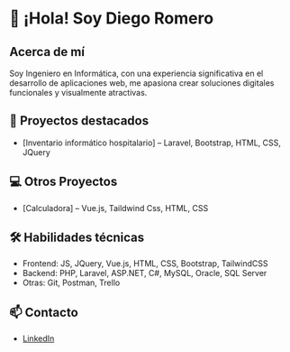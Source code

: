 

<!--
**diegoromeropino/diegoromeropino** is a ✨ _special_ ✨ repository because its `README.md` (this file) appears on your GitHub profile.

Here are some ideas to get you started:

- 🔭 I’m currently working on ...
- 🌱 I’m currently learning ...
- 👯 I’m looking to collaborate on ...
- 🤔 I’m looking for help with ...
- 💬 Ask me about ...
- 📫 How to reach me: ...
- 😄 Pronouns: ...
- ⚡ Fun fact: ...
-->

# 👋 ¡Hola! Soy Diego Romero

## Acerca de mí

Soy Ingeniero en Informática, con una experiencia significativa en el desarrollo de aplicaciones web, me apasiona crear soluciones digitales funcionales y visualmente atractivas.

## 🚀 Proyectos destacados
- [Inventario informático hospitalario] – Laravel, Bootstrap, HTML, CSS, JQuery

## :computer: Otros Proyectos
- [Calculadora] – Vue.js, Taildwind Css, HTML, CSS

## 🛠️ Habilidades técnicas
- Frontend: JS, JQuery, Vue.js, HTML, CSS, Bootstrap, TailwindCSS
- Backend: PHP, Laravel, ASP.NET, C#, MySQL, Oracle, SQL Server
- Otras: Git, Postman, Trello

## 📫 Contacto
- [LinkedIn](https://www.linkedin.com/in/diego-romero-672350237)


